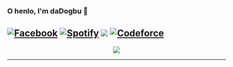 ### O henlo, I'm daDogbu 👋
<a href="https://www.facebook.com/dAd0qbu" target="_blank"><img src="https://img.shields.io/badge/Facebook-%231877F2?&style=flat-square&logo=facebook&logoColor=white" alt="Facebook" title="Phan Nguyễn Huy Duy"></a>
<a href="https://open.spotify.com/user/4eqiwcxmeyi8v0ajjiw7pso1c" target="_blank"><img src="https://img.shields.io/badge/Spotify-%231ED760?&style=flat-square&logo=spotify&logoColor=white" alt="Spotify" title="Phan Nguyen Huy Duy"></a>
 <a href="mailto:pnhd.dyh@gmail.com"><img src="https://img.shields.io/badge/Gmail-pnhd.dyh%40gmail.com-red?style=flat-square&logo=gmail&logoColor=white"></a>
<a href="https://discord.com/users/432152527530754048" target="_blank"><img src="https://img.shields.io/badge/Discord-dAd0qbu%234684-007ACC?&style=flat-square&logo=discord&logoColor=white" alt="Codeforce" title="dAd0qbu"></a>
--
<p align="center">
  <img src="https://github.com/dAd0qbu/dAd0qbu/assets/42708304/29d5a307-ee05-40ba-bd47-7bb468e22dea" />
</p>

---

